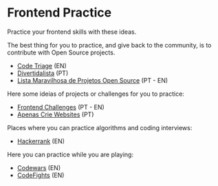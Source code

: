 # Frontend Practice
Practice your frontend skills with these ideas.

The best thing for you to practice, and give back to the community, is to contribute with Open Source projects.

- [Code Triage](https://www.codetriage.com/) (EN)
- [Divertidalista](https://github.com/training-center/divertidalista) (PT)
- [Lista Maravilhosa de Projetos Open Source](https://github.com/camilatigre/listamaravilhosaopensource) (PT - EN)

Here some ideias of projects or challenges for you to practice:

- [Frontend Challenges](https://github.com/LFeh/frontend-challenges) (PT - EN)
- [Apenas Crie Websites](https://github.com/estevanmaito/apenas-crie-websites) (PT)

Places where you can practice algorithms and coding interviews:
- [Hackerrank](https://www.hackerrank.com/) (EN)

Here you can practice while you are playing:
- [Codewars](https://www.codewars.com/) (EN)
- [CodeFights](https://codefights.com/) (EN)
